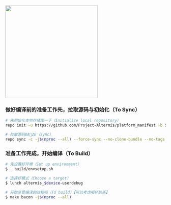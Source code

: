 # <img src="https://github.com/Project-Altermis/platform_manifest/blob/Sanitize/Project-Altermis.png" width="290"> #

### 做好编译前的准备工作先，拉取源码与初始化（To Sync） ###

```bash
# 先初始化本地存储库一下（Initialize local repository）
repo init -u https://github.com/Project-Altermis/platform_manifest -b Sanitize

# 拉取源码DA🌟ZE（sync）
repo sync -c -j$(nproc --all) --force-sync --no-clone-bundle --no-tags --fail-fast
```

### 准备工作完成，开始编译（To Build） ###

```bash
# 先设置好环境（Set up environment）
$ . build/envsetup.sh

# 选择好模式（Choose a target）
$ lunch altermis_$device-userdebug

# 开始享受编译的过程吧（To build）【可以考虑喝杯奶茶】
$ make bacon -j$(nproc --all)
